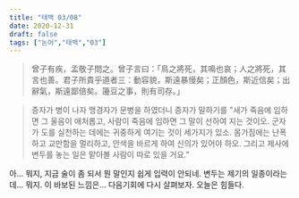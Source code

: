 ```yaml
---
title: "태백 03/08"
date: 2020-12-31
draft: false
tags: ["논어","태백","03"]
---
```


> 曾子有疾，孟敬子問之。曾子言曰：「鳥之將死，其鳴也哀；人之將死，其言也善。君子所貴乎道者三：動容貌，斯遠暴慢矣；正顏色，斯近信矣；出辭氣，斯遠鄙倍矣。籩豆之事，則有司存。」

> 증자가 병이 나자 맹경자가 문병을 하였더니 증자가 말하기를 "새가 죽음에 임하면 그 울음이 애처롭고, 사람이 죽음에 임하면 그 말이 선하여 지는 것이오. 군자가 도를 실천하는 데에는 귀중하게 여기는 것이 세가지가 있소. 몸가짐에는 난폭하고 교만함을 멀리하고, 안색을 바르게 하여 신의가 있어야 하오. 그리고 제사에 변두를 놓는 일은 맡아볼 사람이 따로 있을 거요."

아... 뭐지, 지금 술이 좀 되서 뭔 말인지 쉽게 입력이 안되네. 변두는 제기의 일종이라는데... 뭐지. 이 바보된 느낌은... 다음기회에 다시 살펴보자. 오늘은 힘들다. 
